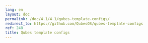 ```yaml
---
lang: en
layout: doc
permalink: /doc/4.1/4.1/qubes-template-configs/
redirect_to: https://github.com/QubesOS/qubes-template-configs
ref: 248
title: Qubes template configs
---
```

